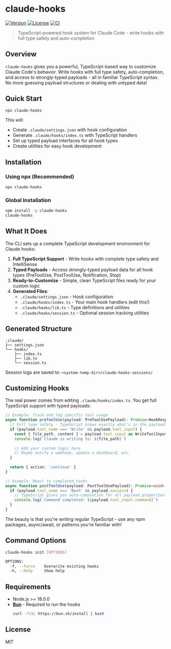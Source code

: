 # claude-hooks

[![Version](https://img.shields.io/npm/v/claude-hooks.svg)](https://npmjs.org/package/claude-hooks)
[![License](https://img.shields.io/npm/l/claude-hooks.svg)](https://github.com/johnlindquist/claude-hooks/blob/main/LICENSE)
[![CI](https://github.com/johnlindquist/claude-hooks/actions/workflows/test.yml/badge.svg)](https://github.com/johnlindquist/claude-hooks/actions/workflows/test.yml)

> TypeScript-powered hook system for Claude Code - write hooks with full type safety and auto-completion

## Overview

`claude-hooks` gives you a powerful, TypeScript-based way to customize Claude Code's behavior. Write hooks with full type safety, auto-completion, and access to strongly-typed payloads - all in familiar TypeScript syntax. No more guessing payload structures or dealing with untyped data!

## Quick Start

```bash
npx claude-hooks
```

This will:
- Create `.claude/settings.json` with hook configuration
- Generate `.claude/hooks/index.ts` with TypeScript handlers
- Set up typed payload interfaces for all hook types
- Create utilities for easy hook development

## Installation

### Using npx (Recommended)

```bash
npx claude-hooks
```

### Global Installation

```bash
npm install -g claude-hooks
claude-hooks
```

## What It Does

The CLI sets up a complete TypeScript development environment for Claude hooks:

1. **Full TypeScript Support** - Write hooks with complete type safety and IntelliSense
2. **Typed Payloads** - Access strongly-typed payload data for all hook types (PreToolUse, PostToolUse, Notification, Stop)
3. **Ready-to-Customize** - Simple, clean TypeScript files ready for your custom logic
4. **Generated Files**:
   - `.claude/settings.json` - Hook configuration
   - `.claude/hooks/index.ts` - Your main hook handlers (edit this!)
   - `.claude/hooks/lib.ts` - Type definitions and utilities
   - `.claude/hooks/session.ts` - Optional session tracking utilities

## Generated Structure

```
.claude/
├── settings.json
└── hooks/
    ├── index.ts
    ├── lib.ts
    └── session.ts
```

Session logs are saved to: `<system-temp-dir>/claude-hooks-sessions/`

## Customizing Hooks

The real power comes from editing `.claude/hooks/index.ts`. You get full TypeScript support with typed payloads:

```typescript
// Example: Track and log specific tool usage
async function preToolUse(payload: PreToolUsePayload): Promise<HookResponse> {
  // Full type safety - TypeScript knows exactly what's in the payload!
  if (payload.tool_name === 'Write' && payload.tool_input) {
    const { file_path, content } = payload.tool_input as WriteToolInput
    console.log(`Claude is writing to: ${file_path}`)
    
    // Add your custom logic here
    // Maybe notify a webhook, update a dashboard, etc.
  }
  
  return { action: 'continue' }
}

// Example: React to completed tasks
async function postToolUse(payload: PostToolUsePayload): Promise<void> {
  if (payload.tool_name === 'Bash' && payload.success) {
    // TypeScript gives you auto-completion for all payload properties!
    console.log(`Command completed: ${payload.tool_input.command}`)
  }
}
```

The beauty is that you're writing regular TypeScript - use any npm packages, async/await, or patterns you're familiar with!

## Command Options

```bash
claude-hooks init [OPTIONS]

OPTIONS:
  -f, --force    Overwrite existing hooks
  -h, --help     Show help
```

## Requirements

- Node.js >= 18.0.0
- **[Bun](https://bun.sh)** - Required to run the hooks
  ```bash
  curl -fsSL https://bun.sh/install | bash
  ```

## License

MIT
